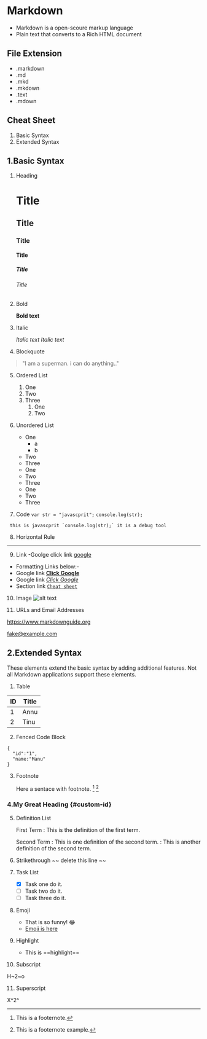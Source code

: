 # Markdown
- Markdown is a open-scoure markup language
- Plain text that converts to a Rich HTML document

## File Extension
- .markdown
- .md
- .mkd
- .mkdown
- .text
- .mdown

## Cheat Sheet
1. Basic Syntax
2. Extended Syntax
  
## 1.Basic Syntax

1. Heading
      # Title
      ## Title
      ### Title
      #### Title
      ##### Title
      ###### Title

2. Bold

      **Bold text**

3. Italic

      *Italic text*
      _Italic text_

4. Blockquote
  
  > "I am a superman. i can do anything.." 

5. Ordered List
    1. One
    2. Two
    3. Three
        1. One
        2. Two

6. Unordered List
    - One
       - a
       - b
    - Two
    - Three
    
    * One
    * Two
    * Three
    
    + One
    + Two
    + Three

7. Code
  `var str = "javascprit";`
  `console.log(str);`
  
  
  `` this is javascprit `console.log(str);` it is a debug tool``

8. Horizontal Rule
---


9. Link
-Goolge click link [google](https://www.google.com)

- Formatting Links below:-
- Google link **[Click Google](https://www.google.com)**
- Google link *[Click Google](https://www.google.com)*
- Section link [`Cheat sheet`](#cheat-sheet)


10. Image
![alt text](login-bg.png)


11. URLs and Email Addresses

<https://www.markdownguide.org>

<fake@example.com>


## 2.Extended Syntax
These elements extend the basic syntax by adding additional features. Not all Markdown applications support these elements.

1. Table

  | ID | Title |
  | --- | ---- |
  | 1 | Annu |
  | 2 | Tinu |

2. Fenced Code Block
  ```
  {
    "id":"1",
    "name:"Manu"
  }
  ```
3. Footnote

   Here a sentace with footnote. [^1] [^2]
    
   [^1]: This is a footernote.
   [^2]: This is a footernote example. 

### 4.My Great Heading {#custom-id}

5. Definition List

    First Term
    : This is the definition of the first term.

    Second Term
    : This is one definition of the second term.
    : This is another definition of the second term.

6. Strikethrough
  ~~ delete this line ~~
  
7. Task List
    - [x] Task one do it.
    - [ ] Task two do it.
    - [ ] Task three do it.

8. Emoji
   - That is so funny! :joy:  
   - [Emoji is here](https://emojipedia.org/)
 
9. Highlight
    - This is ==highlight== 

10. Subscript

H~2~o
      
11. Superscript 

X^2^
